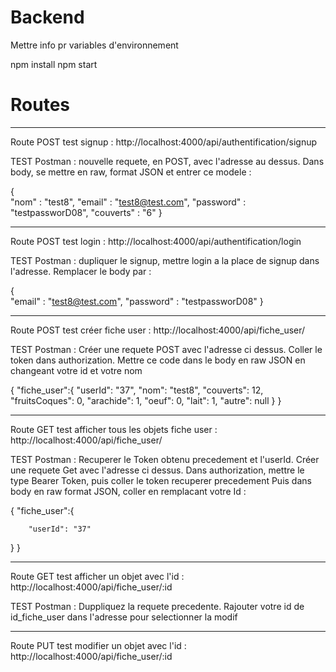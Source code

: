 # Backend

Mettre info pr variables d'environnement

npm install
npm start

# Routes

---

Route POST test signup :
http://localhost:4000/api/authentification/signup

TEST Postman :
nouvelle requete, en POST, avec l'adresse au dessus.
Dans body, se mettre en raw, format JSON et entrer ce modele :

{  
 "nom" : "test8",
"email" : "test8@test.com",
"password" : "testpassworD08",
"couverts" : "6"
}

---

Route POST test login :
http://localhost:4000/api/authentification/login

TEST Postman :
dupliquer le signup, mettre login a la place de signup dans l'adresse.
Remplacer le body par :

{  
 "email" : "test8@test.com",
"password" : "testpassworD08"
}

---

Route POST test créer fiche user :
http://localhost:4000/api/fiche_user/

TEST Postman :
Créer une requete POST avec l'adresse ci dessus.
Coller le token dans authorization.
Mettre ce code dans le body en raw JSON en changeant votre id et votre nom

{
"fiche_user":{
"userId": "37",
"nom": "test8",
"couverts": 12,
"fruitsCoques": 0,
"arachide": 1,
"oeuf": 0,
"lait": 1,
"autre": null
}
}

---

Route GET test afficher tous les objets fiche user :
http://localhost:4000/api/fiche_user/

TEST Postman :
Recuperer le Token obtenu precedement et l'userId.
Créer une requete Get avec l'adresse ci dessus.
Dans authorization, mettre le type Bearer Token, puis coller le token recuperer precedement
Puis dans body en raw format JSON, coller en remplacant votre Id :

{
"fiche_user":{

        "userId": "37"

}
}

---

Route GET test afficher un objet avec l'id :
http://localhost:4000/api/fiche_user/:id

TEST Postman :
Duppliquez la requete precedente.
Rajouter votre id de id_fiche_user dans l'adresse pour selectionner la modif

---

Route PUT test modifier un objet avec l'id :
http://localhost:4000/api/fiche_user/:id
